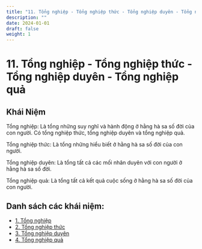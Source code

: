 ```yaml
---
title: "11. Tổng nghiệp - Tổng nghiệp thức - Tổng nghiệp duyên - Tổng nghiệp quả"
description: ""
date: 2024-01-01
draft: false
weight: 1
---
```


# 11. Tổng nghiệp - Tổng nghiệp thức - Tổng nghiệp duyên - Tổng nghiệp quả

## Khái Niệm

Tổng nghiệp: Là tổng những suy nghĩ và hành động ở hằng hà sa số đời của con người. Có tổng nghiệp thức, tổng nghiệp duyên và tổng nghiệp quả.

Tổng nghiệp thức: Là tổng những hiểu biết ở hằng hà sa số đời của con người.

Tổng nghiệp duyên: Là tổng tất cả các mối nhân duyên với con người ở hằng hà sa số đời.

Tổng nghiệp quả: Là tổng tất cả kết quả cuộc sống ở hằng hà sa số đời của con người.

## Danh sách các khái niệm:

- [1. Tổng nghiệp](tong-nghiep)
- [2. Tổng nghiệp thức](tong-nghiep-thuc)
- [3. Tổng nghiệp duyên](tong-nghiep-duyen)
- [4. Tổng nghiệp quả](tong-nghiep-qua)
